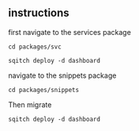 
## instructions

first navigate to the services package

```
cd packages/svc
```

```
sqitch deploy -d dashboard
```

navigate to the snippets package

```
cd packages/snippets
```

Then migrate

```
sqitch deploy -d dashboard
```
